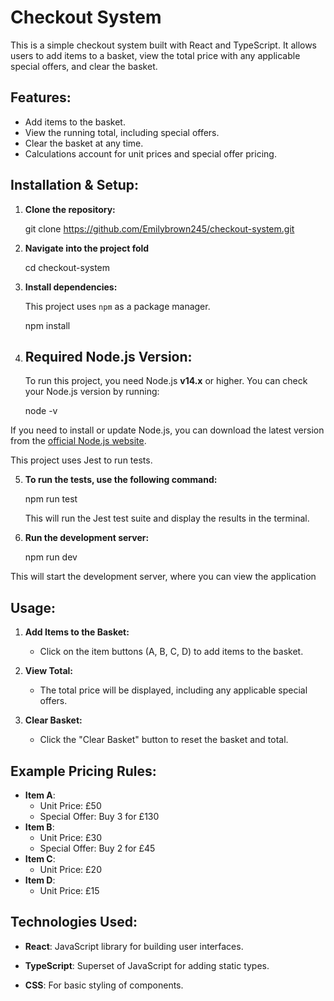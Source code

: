 # Checkout System

This is a simple checkout system built with React and TypeScript. It allows users to add items to a basket, view the total price with any applicable special offers, and clear the basket.


## Features:

- Add items to the basket.
- View the running total, including special offers.
- Clear the basket at any time.
- Calculations account for unit prices and special offer pricing.


## Installation & Setup:

1. **Clone the repository:**
    
    git clone https://github.com/Emilybrown245/checkout-system.git
    
2. **Navigate into the project fold**
    
    cd checkout-system
    
3. **Install dependencies:**
    
    This project uses `npm` as a package manager.
    
    npm install
    
4. ## Required Node.js Version:

    To run this project, you need Node.js **v14.x** or higher. You can check your Node.js version by running:

    node -v

If you need to install or update Node.js, you can download the latest version from the [official Node.js website](https://nodejs.org/).

This project uses Jest to run tests.

5. **To run the tests, use the following command:**
    
    npm run test
  
    This will run the Jest test suite and display the results in the terminal.

6. **Run the development server:**

    npm run dev

This will start the development server, where you can view the application


## Usage:

1. **Add Items to the Basket:**

    - Click on the item buttons (A, B, C, D) to add items to the basket.

2. **View Total:**

    - The total price will be displayed, including any applicable special offers.

3. **Clear Basket:**

    - Click the "Clear Basket" button to reset the basket and total.


## Example Pricing Rules:

- **Item A**:
    - Unit Price: £50
    - Special Offer: Buy 3 for £130
- **Item B**:
    - Unit Price: £30
    - Special Offer: Buy 2 for £45
- **Item C**:
    - Unit Price: £20
- **Item D**:
    - Unit Price: £15


## Technologies Used:

- **React**: JavaScript library for building user interfaces.

- **TypeScript**: Superset of JavaScript for adding static types.

- **CSS**: For basic styling of components.



